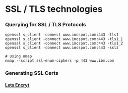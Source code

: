 # SSL / TLS technologies

### Querying for SSL / TLS Protocols
```text
openssl s_client -connect www.incspot.com:443 -tls1
openssl s_client -connect www.incspot.com:443 -tls1_1
openssl s_client -connect www.incspot.com:443 -tls1_2
openssl s_client -connect www.incspot.com:443 -ssl3

# Using nmap
nmap --script ssl-enum-ciphers -p 443 www.ibm.com
``` 
### Generating SSL Certs
#### [Lets Encryt](https://certbot.eff.org/lets-encrypt/ubuntuxenial-apache)